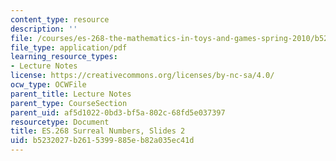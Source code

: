 ```yaml
---
content_type: resource
description: ''
file: /courses/es-268-the-mathematics-in-toys-and-games-spring-2010/b5232027b2615399885eb82a035ec41d_MITES_268S10_ses2_slides.pdf
file_type: application/pdf
learning_resource_types:
- Lecture Notes
license: https://creativecommons.org/licenses/by-nc-sa/4.0/
ocw_type: OCWFile
parent_title: Lecture Notes
parent_type: CourseSection
parent_uid: af5d1022-0bd3-bf5a-802c-68fd5e037397
resourcetype: Document
title: ES.268 Surreal Numbers, Slides 2
uid: b5232027-b261-5399-885e-b82a035ec41d
---
```

